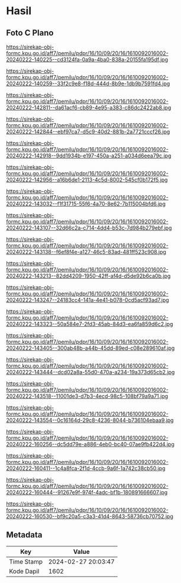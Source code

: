 # Hasil

## Foto C Plano

https://sirekap-obj-formc.kpu.go.id/aff7/pemilu/pdpr/16/10/09/20/16/1610092016002-20240222-140225--cd3124fa-0a9a-4ba0-838a-20155fa195df.jpg

https://sirekap-obj-formc.kpu.go.id/aff7/pemilu/pdpr/16/10/09/20/16/1610092016002-20240222-140259--33f2c9e8-f18d-444d-8b9e-1db9b7591fd4.jpg

https://sirekap-obj-formc.kpu.go.id/aff7/pemilu/pdpr/16/10/09/20/16/1610092016002-20240222-142811--da61acf6-cb89-4e95-a383-c86dc2422ab8.jpg

https://sirekap-obj-formc.kpu.go.id/aff7/pemilu/pdpr/16/10/09/20/16/1610092016002-20240222-142844--ebf97ca7-d5c9-40d2-881b-2a7721cccf26.jpg

https://sirekap-obj-formc.kpu.go.id/aff7/pemilu/pdpr/16/10/09/20/16/1610092016002-20240222-142918--9dd1934b-e197-450a-a251-a034d6eea79c.jpg

https://sirekap-obj-formc.kpu.go.id/aff7/pemilu/pdpr/16/10/09/20/16/1610092016002-20240222-142956--a16b6de1-2113-4c5d-8002-545cf0b172f5.jpg

https://sirekap-obj-formc.kpu.go.id/aff7/pemilu/pdpr/16/10/09/20/16/1610092016002-20240222-143032--f1f31715-55f6-4a70-8e62-7b115004bfd6.jpg

https://sirekap-obj-formc.kpu.go.id/aff7/pemilu/pdpr/16/10/09/20/16/1610092016002-20240222-143107--32d66c2a-c714-4dd4-b53c-7d984b279ebf.jpg

https://sirekap-obj-formc.kpu.go.id/aff7/pemilu/pdpr/16/10/09/20/16/1610092016002-20240222-143138--f6ef8f4e-a127-46c5-83ad-481ff523c908.jpg

https://sirekap-obj-formc.kpu.go.id/aff7/pemilu/pdpr/16/10/09/20/16/1610092016002-20240222-143213--82dd4209-1950-42ff-af4d-d5de92b6ca0b.jpg

https://sirekap-obj-formc.kpu.go.id/aff7/pemilu/pdpr/16/10/09/20/16/1610092016002-20240222-143247--24183cc4-141a-4e41-b078-0cd5acf93ad7.jpg

https://sirekap-obj-formc.kpu.go.id/aff7/pemilu/pdpr/16/10/09/20/16/1610092016002-20240222-143323--50a584e7-2fd3-45ab-84d3-ea6fa859d6c2.jpg

https://sirekap-obj-formc.kpu.go.id/aff7/pemilu/pdpr/16/10/09/20/16/1610092016002-20240222-143405--300ab48b-a44b-45dd-89ed-c08e289610af.jpg

https://sirekap-obj-formc.kpu.go.id/aff7/pemilu/pdpr/16/10/09/20/16/1610092016002-20240222-143444--dcd02a8a-55d0-470a-a234-19a373d65cb2.jpg

https://sirekap-obj-formc.kpu.go.id/aff7/pemilu/pdpr/16/10/09/20/16/1610092016002-20240222-143518--11001de3-d7b3-4ecd-98c5-108bf79a9a71.jpg

https://sirekap-obj-formc.kpu.go.id/aff7/pemilu/pdpr/16/10/09/20/16/1610092016002-20240222-143554--0c16164d-29c8-4236-8044-b736104ebaa9.jpg

https://sirekap-obj-formc.kpu.go.id/aff7/pemilu/pdpr/16/10/09/20/16/1610092016002-20240222-160256--dc5dd79e-a886-4eb0-bc40-07ae9fb422d4.jpg

https://sirekap-obj-formc.kpu.go.id/aff7/pemilu/pdpr/16/10/09/20/16/1610092016002-20240222-160411--1c4a8fca-2f1d-4ccb-9a6f-1a742c38cb50.jpg

https://sirekap-obj-formc.kpu.go.id/aff7/pemilu/pdpr/16/10/09/20/16/1610092016002-20240222-160444--91267e9f-974f-4adc-bf1b-180891666607.jpg

https://sirekap-obj-formc.kpu.go.id/aff7/pemilu/pdpr/16/10/09/20/16/1610092016002-20240222-160530--bf9c20a5-c3a3-41d4-8643-58736cb70752.jpg


## Metadata

| Key        | Value               |
| ---------- | ------------------- |
| Time Stamp | 2024-02-27 20:03:47 |
| Kode Dapil | 1602                |



